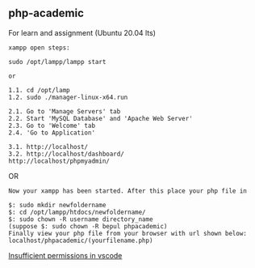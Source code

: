 ## php-academic
For learn and assignment (Ubuntu 20.04 lts)

```
xampp open steps:

sudo /opt/lampp/lampp start

or

1.1. cd /opt/lamp
1.2. sudo ./manager-linux-x64.run

2.1. Go to 'Manage Servers' tab
2.2. Start 'MySQL Database' and 'Apache Web Server'
2.3. Go to 'Welcome' tab
2.4. 'Go to Application'

3.1. http://localhost/
3.2. http://localhost/dashboard/
http://localhost/phpmyadmin/
```
OR
```
Now your xampp has been started. After this place your php file in

$: sudo mkdir newfoldername
$: cd /opt/lampp/htdocs/newfoldername/
$: sudo chown -R username directory_name
(suppose $: sudo chown -R bepul phpacademic)
Finally view your php file from your browser with url shown below:
localhost/phpacademic/(yourfilename.php)
```

[Insufficient permissions in vscode](https://stackoverflow.com/questions/51674627/insufficient-permissions-in-vscode)
